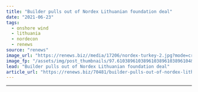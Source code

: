 ```yaml
---
title: "Builder pulls out of Nordex Lithuanian foundation deal"
date: "2021-06-23"
tags: 
  - onshore wind
  - lithuania
  - nordecon
  - renews
source: "renews"
image_url: "https://renews.biz//media/17206/nordex-turkey-2.jpg?mode=crop&width=770&heightratio=0.6103896103896103896103896104&slimmage=true"
image_fp: "/assets/img/post_thumbnails/97.6103896103896103896103896104&slimmage=true"
lead: "Builder pulls out of Nordex Lithuanian foundation deal"
article_url: "https://renews.biz/70481/builder-pulls-out-of-nordex-lithuanian-foundation-deal/"
---
```


---
